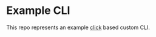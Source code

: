 # Example CLI

This repo represents an example [click](https://click.palletsprojects.com/en/8.1.x/) based custom CLI.




